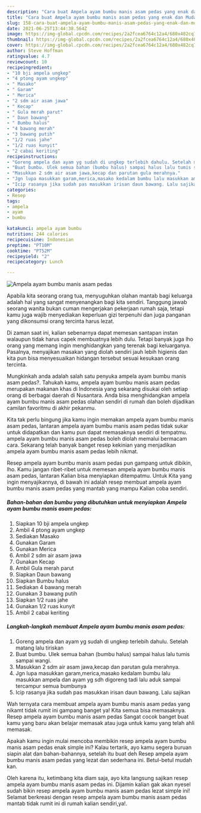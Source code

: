 ```yaml
---
description: "Cara buat Ampela ayam bumbu manis asam pedas yang enak dan Mudah Dibuat"
title: "Cara buat Ampela ayam bumbu manis asam pedas yang enak dan Mudah Dibuat"
slug: 158-cara-buat-ampela-ayam-bumbu-manis-asam-pedas-yang-enak-dan-mudah-dibuat
date: 2021-06-25T13:44:38.564Z
image: https://img-global.cpcdn.com/recipes/2a2fcea6764c12a4/680x482cq70/ampela-ayam-bumbu-manis-asam-pedas-foto-resep-utama.jpg
thumbnail: https://img-global.cpcdn.com/recipes/2a2fcea6764c12a4/680x482cq70/ampela-ayam-bumbu-manis-asam-pedas-foto-resep-utama.jpg
cover: https://img-global.cpcdn.com/recipes/2a2fcea6764c12a4/680x482cq70/ampela-ayam-bumbu-manis-asam-pedas-foto-resep-utama.jpg
author: Steve Hoffman
ratingvalue: 4.7
reviewcount: 10
recipeingredient:
- "10 bji ampela ungkep"
- "4 ptong ayam ungkep"
- " Masako"
- " Garam"
- " Merica"
- "2 sdm air asam jawa"
- " Kecap"
- " Gula merah parut"
- " Daun bawang"
- " Bumbu halus"
- "4 bawang merah"
- "3 bawang putih"
- "1/2 ruas jahe"
- "1/2 ruas kunyit"
- "2 cabai keriting"
recipeinstructions:
- "Goreng ampela dan ayam yg sudah di ungkep terlebih dahulu. Setelah matang lalu tiriskan"
- "Buat bumbu. Ulek semua bahan (bumbu halus) sampai halus lalu tumis sampai wangi."
- "Masukkan 2 sdm air asam jawa,kecap dan parutan gula merahnya."
- "Jgn lupa masukkan garam,merica,masako kedalam bumbu lalu masukkan ampela dan ayam yg sdh digoreng tadi lalu aduk sampai tercampur semua bumbunya"
- "Icip rasanya jika sudah pas masukkan irisan daun bawang. Lalu sajikan"
categories:
- Resep
tags:
- ampela
- ayam
- bumbu

katakunci: ampela ayam bumbu 
nutrition: 244 calories
recipecuisine: Indonesian
preptime: "PT10M"
cooktime: "PT52M"
recipeyield: "2"
recipecategory: Lunch

---
```



![Ampela ayam bumbu manis asam pedas](https://img-global.cpcdn.com/recipes/2a2fcea6764c12a4/680x482cq70/ampela-ayam-bumbu-manis-asam-pedas-foto-resep-utama.jpg)

Apabila kita seorang orang tua, menyuguhkan olahan mantab bagi keluarga adalah hal yang sangat menyenangkan bagi kita sendiri. Tanggung jawab seorang  wanita bukan cuman mengerjakan pekerjaan rumah saja, tetapi kamu juga wajib menyediakan keperluan gizi terpenuhi dan juga panganan yang dikonsumsi orang tercinta harus lezat.

Di zaman  saat ini, kalian sebenarnya dapat memesan santapan instan walaupun tidak harus capek membuatnya lebih dulu. Tetapi banyak juga lho orang yang memang ingin menghidangkan yang terenak bagi keluarganya. Pasalnya, menyajikan masakan yang diolah sendiri jauh lebih higienis dan kita pun bisa menyesuaikan hidangan tersebut sesuai kesukaan orang tercinta. 



Mungkinkah anda adalah salah satu penyuka ampela ayam bumbu manis asam pedas?. Tahukah kamu, ampela ayam bumbu manis asam pedas merupakan makanan khas di Indonesia yang sekarang disukai oleh setiap orang di berbagai daerah di Nusantara. Anda bisa menghidangkan ampela ayam bumbu manis asam pedas olahan sendiri di rumah dan boleh dijadikan camilan favoritmu di akhir pekanmu.

Kita tak perlu bingung jika kamu ingin memakan ampela ayam bumbu manis asam pedas, lantaran ampela ayam bumbu manis asam pedas tidak sukar untuk didapatkan dan kamu pun dapat memasaknya sendiri di tempatmu. ampela ayam bumbu manis asam pedas boleh diolah memalui bermacam cara. Sekarang telah banyak banget resep kekinian yang menjadikan ampela ayam bumbu manis asam pedas lebih nikmat.

Resep ampela ayam bumbu manis asam pedas pun gampang untuk dibikin, lho. Kamu jangan ribet-ribet untuk memesan ampela ayam bumbu manis asam pedas, lantaran Kalian bisa menyiapkan ditempatmu. Untuk Kita yang ingin menyajikannya, di bawah ini adalah resep membuat ampela ayam bumbu manis asam pedas yang mantab yang mampu Kalian coba sendiri.

<!--inarticleads1-->

##### Bahan-bahan dan bumbu yang dibutuhkan untuk menyiapkan Ampela ayam bumbu manis asam pedas:

1. Siapkan 10 bji ampela ungkep
1. Ambil 4 ptong ayam ungkep
1. Sediakan  Masako
1. Gunakan  Garam
1. Gunakan  Merica
1. Ambil 2 sdm air asam jawa
1. Gunakan  Kecap
1. Ambil  Gula merah parut
1. Siapkan  Daun bawang
1. Siapkan  Bumbu halus
1. Sediakan 4 bawang merah
1. Gunakan 3 bawang putih
1. Siapkan 1/2 ruas jahe
1. Gunakan 1/2 ruas kunyit
1. Ambil 2 cabai keriting




<!--inarticleads2-->

##### Langkah-langkah membuat Ampela ayam bumbu manis asam pedas:

1. Goreng ampela dan ayam yg sudah di ungkep terlebih dahulu. Setelah matang lalu tiriskan
1. Buat bumbu. Ulek semua bahan (bumbu halus) sampai halus lalu tumis sampai wangi.
1. Masukkan 2 sdm air asam jawa,kecap dan parutan gula merahnya.
1. Jgn lupa masukkan garam,merica,masako kedalam bumbu lalu masukkan ampela dan ayam yg sdh digoreng tadi lalu aduk sampai tercampur semua bumbunya
1. Icip rasanya jika sudah pas masukkan irisan daun bawang. Lalu sajikan




Wah ternyata cara membuat ampela ayam bumbu manis asam pedas yang nikamt tidak rumit ini gampang banget ya! Kita semua bisa memasaknya. Resep ampela ayam bumbu manis asam pedas Sangat cocok banget buat kamu yang baru akan belajar memasak atau juga untuk kamu yang telah ahli memasak.

Apakah kamu ingin mulai mencoba membikin resep ampela ayam bumbu manis asam pedas enak simple ini? Kalau tertarik, ayo kamu segera buruan siapin alat dan bahan-bahannya, setelah itu buat deh Resep ampela ayam bumbu manis asam pedas yang lezat dan sederhana ini. Betul-betul mudah kan. 

Oleh karena itu, ketimbang kita diam saja, ayo kita langsung sajikan resep ampela ayam bumbu manis asam pedas ini. Dijamin kalian gak akan nyesel sudah bikin resep ampela ayam bumbu manis asam pedas lezat simple ini! Selamat berkreasi dengan resep ampela ayam bumbu manis asam pedas mantab tidak rumit ini di rumah kalian sendiri,ya!.

